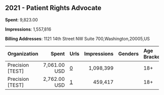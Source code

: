 ## 2021 - Patient Rights Advocate 
**Spent**: 9,823.00

**Impressions**: 1,557,816

**Billing Addresses**: 1121 14th Street NW Suite 700,Washington,20005,US

|Organization|Spent|Urls|Impressions|Genders|Age Brackets|Country Codes|
|:---|---:|:---|---:|:---|:---|:---|
|Precision [TEST]|7,061.00 USD|[0](https://www.snap.com/political-ads/asset/f73f6a1148e3b84ff82865fce455aa746a60b38dc7b0a942fdd9cb54a1c93a38?mediaType=png)|1,098,399||18+|united states|
|Precision [TEST]|2,762.00 USD|[1](https://www.snap.com/political-ads/asset/6fada26ce771db002ff95497fcbfccc20966a8bfeaaa4ae03eaa49be647df6fe?mediaType=png)|459,417||18+|united states|
